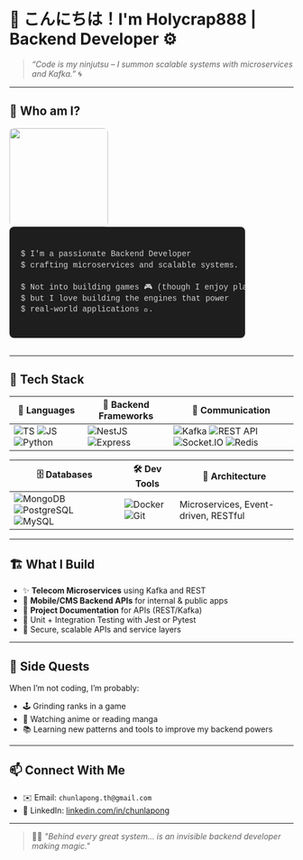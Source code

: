 # 👋 こんにちは！I'm Holycrap888 | Backend Developer ⚙️

> *“Code is my ninjutsu – I summon scalable systems with microservices and Kafka.”* 🌀

---
## 🧠 Who am I?
<img src="https://media4.giphy.com/media/v1.Y2lkPTc5MGI3NjExMTU0aGJhcXBmajh5eWdiOWpsb3c0a2ludmlzZ3VsMzN3OGw3eHFxaiZlcD12MV9pbnRlcm5hbF9naWZfYnlfaWQmY3Q9Zw/3NtY188QaxDdC/giphy.gif" align="left" width="175" style="margin-right: 20px; border-radius: 8px;" />

<pre style="
  background-color: #1e1e1e; 
  color: #d4d4d4; 
  font-family: 'Courier New', Courier, monospace; 
  padding: 20px; 
  border-radius: 8px; 
  width: 75%;
  overflow-x: auto;
  line-height: 1.4em;
  margin: 0;
">
  
$ I'm a passionate Backend Developer  
$ crafting microservices and scalable systems.  

$ Not into building games 🎮 (though I enjoy playing them),  
$ but I love building the engines that power  
$ real-world applications 🚀.
  
</pre>

<br clear="all" />



---

## 🔧 Tech Stack

| 🧰 Languages | 🧪 Backend Frameworks | 📡 Communication |
|-------------|-----------------------|------------------|
| ![TS](https://img.shields.io/badge/TypeScript-3178C6?style=flat&logo=typescript&logoColor=white) ![JS](https://img.shields.io/badge/JavaScript-F7DF1E?style=flat&logo=javascript&logoColor=black) ![Python](https://img.shields.io/badge/Python-3776AB?style=flat&logo=python&logoColor=white) | ![NestJS](https://img.shields.io/badge/NestJS-E0234E?style=flat&logo=nestjs&logoColor=white) ![Express](https://img.shields.io/badge/Express.js-000000?style=flat&logo=express&logoColor=white) | ![Kafka](https://img.shields.io/badge/Apache%20Kafka-231F20?style=flat&logo=apachekafka) ![REST API](https://img.shields.io/badge/REST-005571?style=flat) ![Socket.IO](https://img.shields.io/badge/Socket.IO-010101?style=flat&logo=socketdotio&logoColor=white) ![Redis](https://img.shields.io/badge/Redis-DC382D?style=flat&logo=redis&logoColor=white) |

| 🗄️ Databases | 🛠️ Dev Tools | 📂 Architecture |
|--------------|---------------|-----------------|
| ![MongoDB](https://img.shields.io/badge/MongoDB-47A248?style=flat&logo=mongodb&logoColor=white) ![PostgreSQL](https://img.shields.io/badge/PostgreSQL-336791?style=flat&logo=postgresql&logoColor=white) ![MySQL](https://img.shields.io/badge/MySQL-4479A1?style=flat&logo=mysql&logoColor=white) | ![Docker](https://img.shields.io/badge/Docker-2496ED?style=flat&logo=docker&logoColor=white) ![Git](https://img.shields.io/badge/Git-F05032?style=flat&logo=git&logoColor=white) | Microservices, Event-driven, RESTful |

---

## 🏗️ What I Build

- ✨ **Telecom Microservices** using Kafka and REST  
- 📱 **Mobile/CMS Backend APIs** for internal & public apps  
- 📜 **Project Documentation** for APIs (REST/Kafka)  
- 🧪 Unit + Integration Testing with Jest or Pytest  
- 🔐 Secure, scalable APIs and service layers

---

## 🌸 Side Quests

When I’m not coding, I’m probably:

- 🕹️ Grinding ranks in a game  
- 🌌 Watching anime or reading manga  
- 📚 Learning new patterns and tools to improve my backend powers

---

## 📫 Connect With Me

- ✉️ Email: `chunlapong.th@gmail.com`
- 💼 LinkedIn: [linkedin.com/in/chunlapong](https://www.linkedin.com/in/chunlapong/)

---

> 🧙‍♂️ *"Behind every great system... is an invisible backend developer making magic."*
